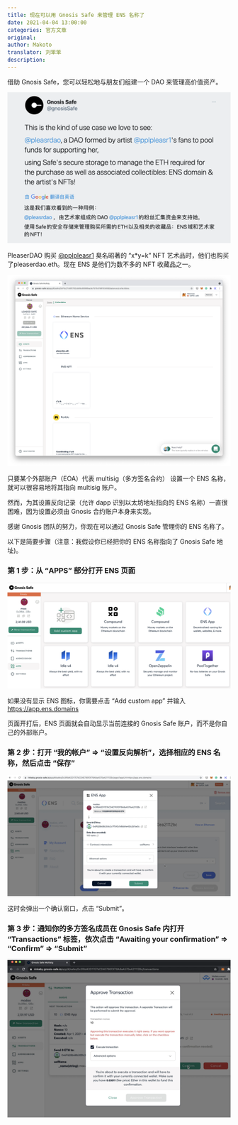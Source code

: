 ```yaml
---
title: 现在可以用 Gnosis Safe 来管理 ENS 名称了
date: 2021-04-04 13:00:00
categories: 官方文章
original: 
author: Makoto
translator: 刘笨笨
description: 
---
```


借助 Gnosis Safe，您可以轻松地与朋友们组建一个 DAO 来管理高价值资产。

![](/images/news/2021-04-04-you-can-now-manage-ens-names-with-gnosis-safe/01.png)

PleaserDAO 购买 [@pplpleasr1](https://twitter.com/pplpleasr1) 臭名昭著的 “x*y=k” NFT 艺术品时，他们也购买了pleaserdao.eth。现在 ENS 是他们为数不多的 NFT 收藏品之一。

![](/images/news/2021-04-04-you-can-now-manage-ens-names-with-gnosis-safe/02.png)

只要某个外部账户（EOA）代表 multisig（多方签名合约） 设置一个 ENS 名称，就可以很容易地将其指向 multisig 账户。

然而，为其设置反向记录（允许 dapp 识别以太坊地址指向的 ENS 名称）一直很困难，因为设置必须由 Gnosis 合约账户本身来实现。

感谢 Gnosis 团队的努力，你现在可以通过 Gnosis Safe 管理你的 ENS 名称了。

以下是简要步骤（注意：我假设你已经把你的 ENS 名称指向了 Gnosis Safe 地址)。

### 第 1 步：从 “APPS” 部分打开 ENS 页面

![](/images/news/2021-04-04-you-can-now-manage-ens-names-with-gnosis-safe/03.png)

如果没有显示 ENS 图标，你需要点击 “Add custom app” 并输入 https://app.ens.domains 

页面开打后，ENS 页面就会自动显示当前连接的 Gnosis Safe 账户，而不是你自己的外部账户。

### 第 2 步：打开 “我的帐户” => “设置反向解析”，选择相应的 ENS 名称，然后点击 “保存”

![](/images/news/2021-04-04-you-can-now-manage-ens-names-with-gnosis-safe/04.png)

这时会弹出一个确认窗口，点击 “Submit”。

### 第 3 步：通知你的多方签名成员在 Gnosis Safe 内打开 “Transactions” 标签，依次点击 “Awaiting your confirmation” => “Confirm” => “Submit”

![](/images/news/2021-04-04-you-can-now-manage-ens-names-with-gnosis-safe/05.png)
